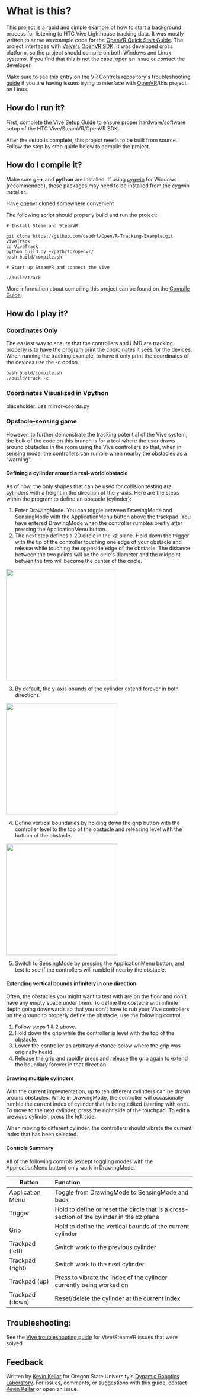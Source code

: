 #  What is this?

This project is a rapid and simple example of how to start a background process for listening to HTC Vive Lighthouse tracking data.  It was mostly written to serve as example code for the [OpenVR Quick Start Guide](https://github.com/osudrl/CassieVrControls/wiki/OpenVR-Quick-Start).  The project interfaces with [Valve's OpenVR SDK](https://github.com/ValveSoftware/openvr).  It was developed cross platform, so the project should compile on both Windows and Linux systems.  If you find that this is not the case, open an issue or contact the developer.

Make sure to see [this entry](https://github.com/osudrl/CassieVrControls/wiki/Troubleshooting#unable-to-init-vr-runtime-vrclient-shared-lib-not-found-102) on the [VR Controls](https://github.com/osudrl/CassieVrControls) repository's [troubleshooting guide](https://github.com/osudrl/CassieVrControls/wiki/Troubleshooting) if you are having issues trying to interface with [OpenVR](https://github.com/ValveSoftware/openvr)/this project on Linux.

##  How do I run it?

First, complete the [Vive Setup Guide](https://github.com/osudrl/CassieVrControls/wiki/Vive-Setup-Guide) to ensure proper hardware/software setup of the HTC Vive/SteamVR/OpenVR SDK.

After the setup is complete, this project needs to be built from source.  Follow the step by step guide below to compile the project.

##  How do I compile it?

Make sure **g++** and **python** are installed. If using [cygwin](https://www.cygwin.com/) for Windows (recommended), these packages may need to be installed from the cygwin installer.  

Have [openvr](https://github.com/ValveSoftware/openvr) cloned somewhere convenient

The following script should properly build and run the project: 

```shell
# Install Steam and SteamVR

git clone https://github.com/osudrl/OpenVR-Tracking-Example.git ViveTrack
cd ViveTrack
python build.py ~/path/to/openvr/
bash build/compile.sh

# Start up SteamVR and connect the Vive

./build/track

```
More information about compiling this project can be found on the [Compile Guide](https://github.com/osudrl/OpenVR-Tracking-Example/wiki/CompileGuide).

## How do I play it?

### Coordinates Only

The easiest way to ensure that the controllers and HMD are tracking properly is to have the program print the coordinates it sees for the devices.  When running the tracking example, to have it only print the coordinates of the devices use the -c option.

```shell
bash build/compile.sh
./build/track -c
```

### Coordinates Visualized in Vpython

placeholder. use mirror-coords.py

### Opstacle-sensing game

However, to further demonstrate the tracking potential of the Vive system, the bulk of the code on this branch is for a tool where the user draws around obstacles in the room using the Vive controllers so that, when in sensing mode, the controllers can rumble when nearby the obstacles as a "warning".

#### Defining a cylinder around a real-world obstacle

As of now, the only shapes that can be used for collision testing are cylinders with a height in the direction of the y-axis.  Here are the steps within the program to define an obstacle (cylinder):

1. Enter DrawingMode. You can toggle between DrawingMode and SensingMode with the ApplicationMenu button above the trackpad.  You have entered DrawingMode when the controller rumbles breifly after pressing the ApplicationMenu button.
2. The next step defines a 2D circle in the xz plane.  Hold down the trigger with the tip of the controller touching one edge of your obstacle and release while touching the opposide edge of the obstacle.  The distance between the two points will be the cirle's diameter and the midpoint betwen the two will become the center of the circle.

<img src="http://i.imgur.com/5mWe6Ba.png" width="300">

3. By default, the y-axis bounds of the cylinder extend forever in both directions. 

<img src="http://i.imgur.com/BAMtXej.png" width="300">

4. Define vertical boundaries by holding down the grip button with the controller level to the top of the obstacle and releasing level with the bottom of the obstacle.

<img src="http://i.imgur.com/SW4jyyI.png" width="300">

5. Switch to SensingMode by pressing the ApplicationMenu button, and test to see if the controllers will rumble if nearby the obstacle.

#### Extending vertical bounds infinitely in one direction

Often, the obstacles you might want to test with are on the floor and don't have any empty space under them.  To define the obstacle with infinite depth going downwards so that you don't have to rub your Vive controllers on the ground to properly define the obstacle, use the following control: 

1. Follow steps 1 & 2 above.
2. Hold down the grip while the controller is level with the top of the obstacle.
3. Lower the controller an arbitrary distance below where the grip was originally heald.
4. Release the grip and rapidly press and release the grip again to extend the boundary forever in that direction.

#### Drawing multiple cylinders

With the current implementation, up to ten different cylinders can be drawn around obstacles.  While in DrawingMode, the controller will occasionally rumble the current index of cylinder that is being edited (starting with one).  To move to the next cylinder, press the right side of the touchpad.  To edit a previous cylinder, press the left side.

When moving to different cylinder, the controllers should vibrate the current index that has been selected.

#### Controls Summary

All of the following controls (except toggling modes with the ApplicationMenu button) only work in DrawingMode.

| Button  |   Function 
|----------|:-------------|
| Application Menu | Toggle from DrawingMode to SensingMode and back  | 
| Trigger          | Hold to define or reset the circle that is a cross-section of the cylinder in the xz plane |
| Grip             | Hold to define the vertical bounds of the current cylinder |
| Trackpad (left)  | Switch work to the previous cylinder |
| Trackpad (right) | Switch work to the next cylinder |
| Trackpad (up)    | Press to vibrate the index of the cylinder currently being worked on |
| Trackpad (down)  | Reset/delete the cylinder at the current index |


##  Troubleshooting:

See the [Vive troubleshooting guide](https://github.com/osudrl/CassieVrControls/wiki/Troubleshooting) for Vive/SteamVR issues that were solved.


## Feedback

Written by [Kevin Kellar](https://github.com/kkevlar) for Oregon State University's [Dynamic Robotics Laboratory](http://mime.oregonstate.edu/research/drl/).  For issues, comments, or suggestions with this guide, contact [Kevin Kellar](https://github.com/kkevlar) or open an issue.
